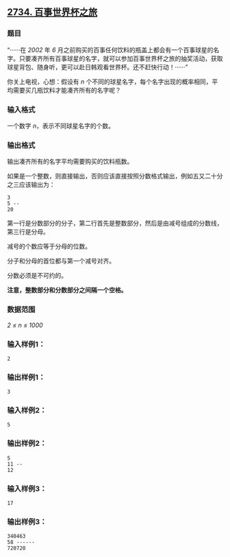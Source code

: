## [2734. 百事世界杯之旅](https://www.acwing.com/problem/content/2736/)

### 题目

“······在 *2002* 年 *6* 月之前购买的百事任何饮料的瓶盖上都会有一个百事球星的名字。只要凑齐所有百事球星的名字，就可以参加百事世界杯之旅的抽奖活动，获取球星背包、随身听，更可以赴日韩观看世界杯。还不赶快行动！······”

你关上电视，心想：假设有 *n* 个不同的球星名字，每个名字出现的概率相同，平均需要买几瓶饮料才能凑齐所有的名字呢？

### 输入格式

一个数字 *n*，表示不同球星名字的个数。

### 输出格式

输出凑齐所有的名字平均需要购买的饮料瓶数。

如果是一个整数，则直接输出，否则应该直接按照分数格式输出，例如五又二十分之三应该输出为：

```
3
5 --
20
```

第一行是分数部分的分子，第二行首先是整数部分，然后是由减号组成的分数线，第三行是分母。

减号的个数应等于分母的位数。

分子和分母的首位都与第一个减号对齐。

分数必须是不可约的。

**注意，整数部分和分数部分之间隔一个空格。**

### 数据范围

*2 ≤ n ≤ 1000*

### 输入样例1：

```
2
```

### 输出样例1：

```
3
```

### 输入样例2：

```
5
```

### 输出样例2：

```
5
11 --
12
```

### 输入样例3：

```
17
```

### 输出样例3：

```
340463
58 ------
720720
```
